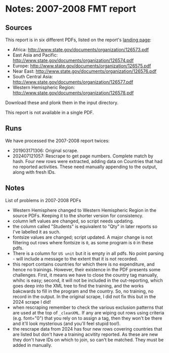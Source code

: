 # Notes: 2007-2008 FMT report

## Sources

This report is in six different PDFs, listed on the report's [landing page](https://www.state.gov/t/pm/rls/rpt/fmtrpt/2008/index.htm):

 * Africa: http://www.state.gov/documents/organization/126573.pdf
 * East Asia and Pacific: http://www.state.gov/documents/organization/126574.pdf
 * Europe: http://www.state.gov/documents/organization/126575.pdf
 * Near East: http://www.state.gov/documents/organization/126576.pdf
 * South Central Asia: http://www.state.gov/documents/organization/126577.pdf
 * Western Hemispheric Region: http://www.state.gov/documents/organization/126578.pdf

Download these and plonk them in the input directory.

This report is not available in a single PDF.

## Runs

We have processed the 2007-2008 report twices:

- 201903171306: Original scrape.
- 202407121057: Rescrape to get page numbers. Complete match by hash. Four new rows were extracted, adding data on Countries that had no reported activities. These need manually appending to the output, along with fresh IDs.

## Notes

List of problems in 2007-2008 PDFs

- Western Hemisphere changed to Western Hemispheric Region in the source PDFs. Keeping it to the shorter version for consistency.
- column left values are changed, so script needs updating.
- the column  called "Students" is equivalent to "Qty" in later reports so I've labelled it as such.
- fontsize values are changed; script updated. A major change is not filtering out rows where fontsize is `0`, as some program is `0` in these pdfs.
- There is a column for `US unit` but it is empty in all pdfs. No point parsing - will include a message to the extent that it is not recorded.
- this report contains countries for which there is no expenditure, and hence no trainings. However, their existence in the PDF presents some challenges. First, it means we have to close the country tag manually, whihc is easy; second, it will not be included in the out-reporting, which goes deep into the XML tree to find the training, and the works bakcwards to fill in the program and the country. So, no training, no record in the output. In the original scrape, I did not fix this but in the 2024 scrape I did!
- when rescraping remember to check the various exclusion patterns that are used at the top of `_cleanXML`. If any are wiping out rows using criteria (e.g. font="0") that you rely on to assign a tag, then they won't be there and it'll look mysterious (and you'll feel stupid too!).
- the rescrape data from 2024 has four new rows covering countries that are listed but don't have a training acvitity reported. As these are new they don't have IDs on which to join, so can't be matched. They must be added in manually.
